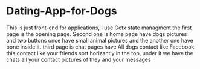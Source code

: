 # Dating-App-for-Dogs
This is just front-end for applications, I use Getx state managment the first page is the opening page.
Second one is home page have dogs pictures and two buttons once have small animal pictures <dog> and the another one have bone inside it.
third page is chat pages have All dogs contact like Facebook this contact like your friends sort horizantly in the top, 
under it we have the chats all your contact pictures of they and your messages



